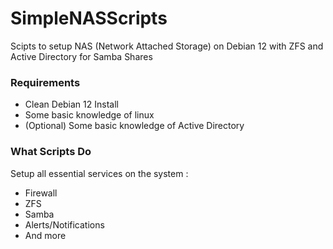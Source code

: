 # SimpleNASScripts

Scipts to setup NAS (Network Attached Storage) on Debian 12 with ZFS and Active Directory for Samba Shares

### Requirements

- Clean Debian 12 Install
- Some basic knowledge of linux
- (Optional) Some basic knowledge of Active Directory

### What Scripts Do
Setup all essential services on the system :
 - Firewall
 - ZFS
 - Samba
 - Alerts/Notifications
 - And more
